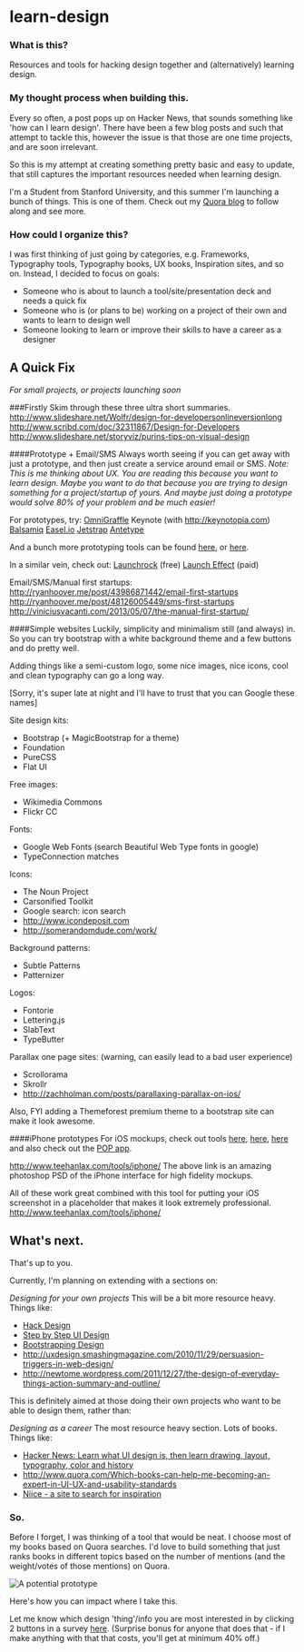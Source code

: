 learn-design
============

### What is this?

Resources and tools for hacking design together and (alternatively) learning design.

### My thought process when building this.

Every so often, a post pops up on Hacker News, that sounds something like 'how can I learn design'. There have been a few blog posts and such that attempt to tackle this, however the issue is that those are one time projects, and are soon irrelevant.

So this is my attempt at creating something pretty basic and easy to update, that still captures the important resources needed when learning design.

I'm a Student from Stanford University, and this summer I'm launching a bunch of things. This is one of them. Check out my [Quora blog](http://relentlesslyresourceful.quora.com/A-Stanford-Startup-Summer-90-Days-to-D-Day) to follow along and see more.

### How could I organize this?

I was first thinking of just going by categories, e.g. Frameworks, Typography tools, Typography books, UX books, Inspiration sites, and so on. Instead, I decided to focus on goals:

* Someone who is about to launch a tool/site/presentation deck and needs a quick fix
* Someone who is (or plans to be) working on a project of their own and wants to learn to design well
* Someone looking to learn or improve their skills to have a career as a designer

## A Quick Fix
_For small projects, or projects launching soon_

###Firstly
Skim through these three ultra short summaries.
<http://www.slideshare.net/Wolfr/design-for-developersonlineversionlong>
<http://www.scribd.com/doc/32311867/Design-for-Developers>
<http://www.slideshare.net/storyviz/purins-tips-on-visual-design>

####Prototype + Email/SMS
Always worth seeing if you can get away with just a prototype, and then just create a service around email or SMS.
_Note: This is me thinking about UX. You are reading this because you want to learn design. Maybe you want to do that because you are trying to design something for a project/startup of yours. And maybe just doing a prototype would solve 80% of your problem and be much easier!_

For prototypes, try:
[OmniGraffle](http://www.omnigroup.com/products/omnigraffle/)
Keynote (with <http://keynotopia.com>)
[Balsamiq](http://www.balsamiq.com)
[Easel.io](https://www.easel.io)
[Jetstrap](https://jetstrap.com)
[Antetype](http://www.antetype.com)

And a bunch more prototyping tools can be found [here](http://www.quora.com/What-are-some-favorite-mockup-prototyping-tools), or [here](http://www.quora.com/Software-Prototyping-Tools/What-is-the-best-web-prototyping-mockup-tool).

In a similar vein, check out:
[Launchrock](http://launchrock.co) (free)
[Launch Effect](http://launcheffectapp.com) (paid)

Email/SMS/Manual first startups:
<http://ryanhoover.me/post/43986871442/email-first-startups>
<http://ryanhoover.me/post/48126005449/sms-first-startups>
<http://viniciusvacanti.com/2013/05/07/the-manual-first-startup/>

####Simple websites
Luckily, simplicity and minimalism still (and always) in. So you can try bootstrap with a white background theme and a few buttons and do pretty well.

Adding things like a semi-custom logo, some nice images, nice icons, cool and clean typography can go a long way.

[Sorry, it's super late at night and I'll have to trust that you can Google these names]

Site design kits:
* Bootstrap (+ MagicBootstrap for a theme)
* Foundation
* PureCSS
* Flat UI

Free images:
* Wikimedia Commons
* Flickr CC

Fonts:
* Google Web Fonts (search Beautiful Web Type fonts in google)
* TypeConnection matches

Icons:
* The Noun Project
* Carsonified Toolkit
* Google search: icon search
* <http://www.icondeposit.com>
* <http://somerandomdude.com/work/>

Background patterns:
* Subtle Patterns
* Patternizer

Logos:
* Fontorie
* Lettering.js
* SlabText
* TypeButter

Parallax one page sites: (warning, can easily lead to a bad user experience)
* Scrollorama
* Skrollr
* <http://zachholman.com/posts/parallaxing-parallax-on-ios/>

Also, FYI adding a Themeforest premium theme to a bootstrap site can make it look awesome.

####iPhone prototypes
For iOS mockups, check out tools [here](http://www.quora.com/Prototyping/What-are-the-best-rapid-prototyping-tools-for-iOS-apps), [here](http://www.quora.com/What-is-the-best-mockup-tool-for-mocking-iPad-apps), [here](http://www.quora.com/What-tool-is-best-for-rapid-prototyping-an-iPad-application) and also check out the [POP app](http://popapp.in/).

<http://www.teehanlax.com/tools/iphone/>
The above link is an amazing photoshop PSD of the iPhone interface for high fidelity mockups.

All of these work great combined with this tool for putting your iOS screenshot in a placeholder that makes it look extremely professional.
<http://www.teehanlax.com/tools/iphone/>

## What's next.

That's up to you.

Currently, I'm planning on extending with a sections on:

*Designing for your own projects*
This will be a bit more resource heavy. Things like:
* [Hack Design](http://hackdesign.org/)
* [Step by Step UI Design](http://sachagreif.com/ebook/)
* [Bootstrapping Design](http://bootstrappingdesign.com)
* <http://uxdesign.smashingmagazine.com/2010/11/29/persuasion-triggers-in-web-design/>
* <http://newtome.wordpress.com/2011/12/27/the-design-of-everyday-things-action-summary-and-outline/>

This is definitely aimed at those doing their own projects who want to be able to design them, rather than:

*Designing as a career*
The most resource heavy section. Lots of books.
Things like:
* [Hacker News: Learn what UI design is, then learn drawing, layout, typography, color and history](https://news.ycombinator.com/item?id=4318154)
* <http://www.quora.com/Which-books-can-help-me-becoming-an-expert-in-UI-UX-and-usability-standards>
* [Niice - a site to search for inspiration](http://www.niice.co/?search=navbar)

### So.

Before I forget, I was thinking of a tool that would be neat. I choose most of my books based on Quora searches. I'd love to build something that just ranks books in different topics based on the number of mentions (and the weight/votes of those mentions) on Quora.

![A potential prototype](http://i.imgur.com/22LSKXP.png)

Here's how you can impact where I take this.

Let me know which design 'thing'/info you are most interested in by clicking 2 buttons in a survey [here](https://docs.google.com/forms/d/1N4AZ3pK_40LN0MJCfpygOB7BdrODvJz8qgHIJDArELs/viewform). (Surprise bonus for anyone that does that - if I make anything with that that costs, you'll get at minimum 40% off.)